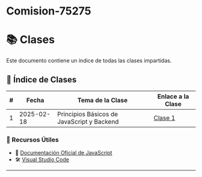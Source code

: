 # Comision-75275
# 📚 Clases 

Este documento contiene un índice de todas las clases impartidas.

## 📆 Índice de Clases

| #  |   Fecha    |             Tema de la Clase                         | Enlace a la Clase |
|----|------------|--------------------------------------------|-----------------------------------------|
| 1  | 2025-02-18 | Principios Básicos de JavaScript y Backend | [Clase 1]([https://enlace-a-clase-1.com](https://github.com/JerlibGnzlz/Comision-75275/blob/main/practica.js)) |


### 🎯 Recursos Útiles
- 📌 [Documentación Oficial de JavaScript](https://developer.mozilla.org/es/docs/Web/JavaScript)
- 🛠️ [Visual Studio Code](https://code.visualstudio.com/)

---


